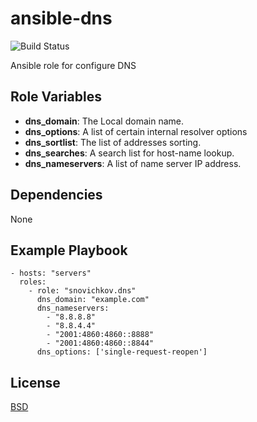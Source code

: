 # ansible-dns

![Build Status](https://travis-ci.org/snovichkov/ansible-dns.svg?branch=master)

Ansible role for configure DNS

Role Variables
--------------

* **dns_domain**: The Local domain name.
* **dns_options**: A list of certain internal resolver options
* **dns_sortlist**: The list of addresses sorting.
* **dns_searches**: A search list for host-name lookup.
* **dns_nameservers**: A list of name server IP address.

Dependencies
------------

None

Example Playbook
----------------

```
- hosts: "servers"
  roles:
    - role: "snovichkov.dns"
      dns_domain: "example.com"
      dns_nameservers:
        - "8.8.8.8"
        - "8.8.4.4"
        - "2001:4860:4860::8888"
        - "2001:4860:4860::8844"
      dns_options: ['single-request-reopen']
```

License
-------

[BSD](https://raw.githubusercontent.com/snovichkov/ansible-dns/master/LICENSE)

